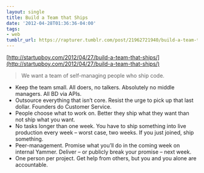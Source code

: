 ```yaml
---
layout: single
title: Build a Team that Ships
date: '2012-04-28T01:36:36-04:00'
tags:
- web
tumblr_url: https://rapturer.tumblr.com/post/21962721940/build-a-team-that-ships
---
```

[http://startupboy.com/2012/04/27/build-a-team-that-ships/](http://startupboy.com/2012/04/27/build-a-team-that-ships/)

> We want a team of self-managing people who ship code.

- Keep the team small. All doers, no talkers. Absolutely no middle managers. All BD via APIs.
- Outsource everything that isn’t core. Resist the urge to pick up that last dollar. Founders do Customer Service.
- People choose what to work on. Better they ship what they want than not ship what you want.
- No tasks longer than one week. You have to ship something into live production every week – worst case, two weeks. If you just joined, ship something.
- Peer-management. Promise what you’ll do in the coming week on internal Yammer. Deliver – or publicly break your promise – next week.
- One person per project. Get help from others, but you and you alone are accountable.
